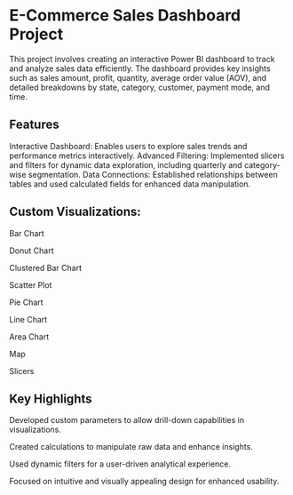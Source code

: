 

# E-Commerce Sales Dashboard Project

This project involves creating an interactive Power BI dashboard to track and analyze sales data efficiently. The dashboard provides key insights such as sales amount, profit, quantity, average order value (AOV), and detailed breakdowns by state, category, customer, payment mode, and time.

## Features

Interactive Dashboard: Enables users to explore sales trends and performance metrics interactively.
Advanced Filtering: Implemented slicers and filters for dynamic data exploration, including quarterly and category-wise segmentation.
Data Connections: Established relationships between tables and used calculated fields for enhanced data manipulation.

## Custom Visualizations:

Bar Chart

Donut Chart

Clustered Bar Chart

Scatter Plot

Pie Chart

Line Chart

Area Chart

Map

Slicers


## Key Highlights

Developed custom parameters to allow drill-down capabilities in visualizations.

Created calculations to manipulate raw data and enhance insights.

Used dynamic filters for a user-driven analytical experience.

Focused on intuitive and visually appealing design for enhanced usability.
